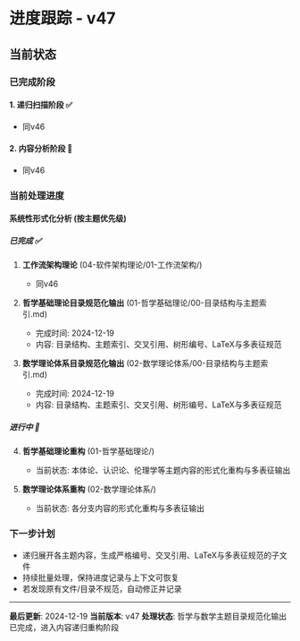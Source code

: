 # 进度跟踪 - v47

## 当前状态

### 已完成阶段

#### 1. 递归扫描阶段 ✅
- 同v46

#### 2. 内容分析阶段 🔄
- 同v46

### 当前处理进度

#### 系统性形式化分析 (按主题优先级)

##### 已完成 ✅

1. **工作流架构理论** (04-软件架构理论/01-工作流架构/)
   - 同v46

2. **哲学基础理论目录规范化输出** (01-哲学基础理论/00-目录结构与主题索引.md)
   - 完成时间: 2024-12-19
   - 内容: 目录结构、主题索引、交叉引用、树形编号、LaTeX与多表征规范

3. **数学理论体系目录规范化输出** (02-数学理论体系/00-目录结构与主题索引.md)
   - 完成时间: 2024-12-19
   - 内容: 目录结构、主题索引、交叉引用、树形编号、LaTeX与多表征规范

##### 进行中 🔄

4. **哲学基础理论重构** (01-哲学基础理论/)
   - 当前状态: 本体论、认识论、伦理学等主题内容的形式化重构与多表征输出

5. **数学理论体系重构** (02-数学理论体系/)
   - 当前状态: 各分支内容的形式化重构与多表征输出

### 下一步计划

- 递归展开各主题内容，生成严格编号、交叉引用、LaTeX与多表征规范的子文件
- 持续批量处理，保持进度记录与上下文可恢复
- 若发现原有文件/目录不规范，自动修正并记录

---

**最后更新**: 2024-12-19
**当前版本**: v47
**处理状态**: 哲学与数学主题目录规范化输出已完成，进入内容递归重构阶段 